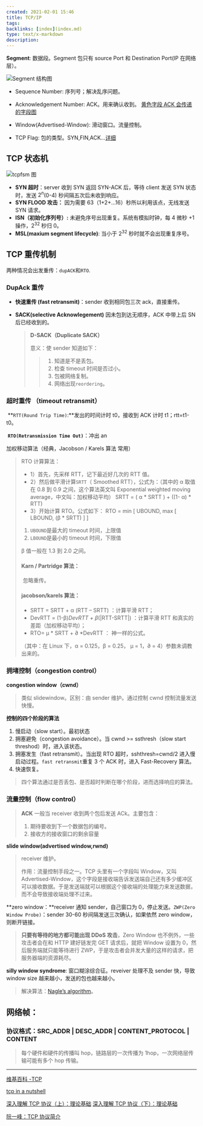 ```yaml
---
created: 2021-02-01 15:46
title: TCP/IP
tags:
backlinks: [index](index.md)
type: text/x-markdown
description:
---
```

**Segment**: 数据段。Segment 包只有 source Port 和 Destination Port(IP 在网络层）。

![Segment 结构图](https://raw.githubusercontent.com/e1nfalda/IAaFaJdFLzSk/ignore/uPic/134217wuckuyvvcsuygnds.png)

- Sequence Number: 序列号；解决乱序问题。

- Acknowledgement Number: ACK。用来确认收到。  [黄色字段 ACK 会传递的字段图](https://raw.githubusercontent.com/e1nfalda/IAaFaJdFLzSk/ignore/uPic/image-20200925172720046.png)

- Window(Advertised-Window): 滑动窗口。流量控制。

- TCP Flag: 包的类型。SYN,FIN,ACK…[详细](https://raw.githubusercontent.com/e1nfalda/IAaFaJdFLzSk/ignore/uPic/image-20190725155505155.png)

## TCP 状态机

  ![tcpfsm 图](https://raw.githubusercontent.com/e1nfalda/IAaFaJdFLzSk/ignore/uPic/tcpfsm.png)

- **SYN 超时**：server 收到 SYN 返回 SYN-ACK 后，等待 client 发送 SYN 状态时，发送 $2^n$(0-4) 秒间隔五次后未收到响应。
- **SYN FLOOD 攻击：** 因为需要 63（1+2+…16）秒所以利用该点，无线发送 SYN 请求。
- **ISN（初始化序列号）:**  未避免序号出现重复。系统有模拟时钟，每 4 微秒 +1 操作，$2^{32}$ 秒归 0。
- **MSL(maxium segment lifecycle)**: 当小于 $2^{32}$ 秒时就不会出现重复序号。

## TCP 重传机制

两种情况会出发重传：`dupACK`和`RTO`.

### DupAck 重传

- **快速重传 (fast retransmit)**：sender 收到相同包三次 ack，直接重传。

- **SACK(selective Acknowlegement)** 因未包到达无顺序，ACK 中带上后 SN 后已经收到的。

  > **D-SACK（Duplicate SACK）**
  >
  > 意义：使 sender 知道如下：
  >
  > > 1. 知道是不是丢包。
  > > 2. 检查 timeout 时间是否过小。
  > > 3. 包被网络复制。
  > > 4. 网络出现`reordering`。

### 超时重传 （timeout retransmit）

​      **`RTT(Round Trip Time)`:**发出的时间计时 t0，接收到 ACK 计时 t1；rtt=t1-t0。

​      **`RTO(Retransmission Time Out)`**：冲出 an

加权移动算法（经典，Jacobson / Karels 算法 常用）

> RTO 计算算法：
>
> - 1）首先，先采样 RTT，记下最近好几次的 RTT 值。
> - 2）然后做平滑计算`SRTT`（ Smoothed RTT），公式为：（其中的 α 取值在 0.8 到 0.9 之间，这个算法英文叫 Exponential weighted moving average，中文叫：加权移动平均）
>   SRTT = ( α * SRTT ) + ((1- α) * RTT)
> - 3）开始计算 RTO。公式如下：
>   RTO = min [ UBOUND,  max [ LBOUND,   (β * SRTT) ]  ]
> 1. `UBOUND`是最大的 timeout 时间，上限值
> 2. `LBOUND`是最小的 timeout 时间，下限值
>
> β 值一般在 1.3 到 2.0 之间。
>
> #### Karn / Partridge 算法：
>
> ​    忽略重传。
>
> #### jacobson/karels 算法：
>
> - SRTT = SRTT + α (RTT – SRTT) ：计算平滑 RTT；
> - DevRTT = (1-β)*DevRTT + β*(|RTT-SRTT|) ：计算平滑 RTT 和真实的差距（加权移动平均）；
> - RTO= μ * SRTT + ∂ *DevRTT ： 神一样的公式。
>
> （其中：在 Linux 下，α = 0.125，β = 0.25， μ = 1，∂ = 4）参数未调教出来的。

### 拥堵控制（congestion control）

**congestion window（cwnd）**

> 类似 slidewindow。区别：由 sender 维护。通过控制 cwnd 控制流量发送快慢。

**控制的四个阶段的算法**

1. 慢启动（slow start）。最初状态
2. 拥塞避免（congestion avoidance）。当 cwnd >= ssthresh（slow start threshod）时，进入该状态。
3. 拥塞发生（fast retransmit）。当出现 RTO 超时，sshthresh=cwnd/2 进入慢启动过程。`fast retransmit`重复 3 个 ACK 时，进入 Fast-Recovery 算法。
4. 快速恢复。

> 四个算法通过是否丢包、是否超时判断在哪个阶段，进而选择响应的算法。

### 流量控制（flow control）

> **ACK** 一般当 receiver 收到两个包后发送 ACk。主要包含：
>
> 1. 期待要收到下一个数据包的编号。
> 2. 接收方的接收窗口的剩余容量

**slide window(advertised window,rwnd)**

> receiver 维护。
>
> 作用：流量控制手段之一。TCP 头里有一个字段叫 Window，又叫 Advertised-Window，这个字段是接收端告诉发送端自己还有多少缓冲区可以接收数据。于是发送端就可以根据这个接收端的处理能力来发送数据，而不会导致接收端处理不过来。

**zero window：**receiver 通知 sender，自己窗口为 0，停止发送。`ZWP(Zero Window Probe)`：sender 30-60 秒间隔发送三次确认，如果依然 zero window，则断开链接。

> **只要有等待的地方都可能出现 DDoS 攻击**，Zero Window 也不例外，一些攻击者会在和 HTTP 建好链发完 GET 请求后，就把 Window 设置为 0，然后服务端就只能等待进行 ZWP，于是攻击者会并发大量的这样的请求，把服务器端的资源耗尽。

**silly window syndrome**: 窗口糊涂综合征。reveiver 处理不及 sender 快，导致 window size 越来越小，发送的包也越来越小。

> 解决算法：[Nagle’s algorithm](http://en.wikipedia.org/wiki/Nagle's_algorithm)。

## 网络帧：

### 协议格式：SRC_ADDR | DESC_ADDR | CONTENT_PROTOCOL | CONTENT

>  每个硬件和硬件的传播叫 hop，链路层的一次传播为 1hop，一次网络层传输可能有多个 hop 传输。

---

[维基百科 -TCP](https://en.wikipedia.org/wiki/Transmission_Control_Protocol#Window_scaling)

[tcp in a nutshell](http://www.cs.miami.edu/home/burt/learning/Csc524.032/notes/tcp_nutshell.html)

[深入理解 TCP 协议（上）：理论基础](http://www.52im.net/thread-513-1-1.html)
[深入理解 TCP 协议（下）：理论基础](http://www.52im.net/thread-515-1-1.html)

[阮一峰：TCP 协议简介](http://www.ruanyifeng.com/blog/2017/06/tcp-protocol.html)

